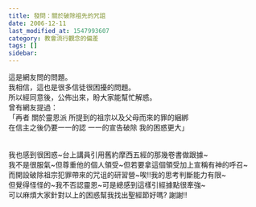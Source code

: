 ```yaml
---
title: 發問：關於破除祖先的咒詛
date: 2006-12-11
last_modified_at: 1547993607
category: 教會流行觀念的偏差
tags: []
sidebar: 
---
```


<p>這是網友問的問題。<br/>我相信，這也是很多信徒很困擾的問題。<br/>所以經同意後，公佈出來，盼大家能幫忙解惑。<br/><!--more-->曾有網友提過：<br/>「再者 關於靈恩派 所提到的祖宗以及父母而來的罪的綑綁 <br/>在信主之後仍要一一的認 一一的宣告破除 我的困惑更大」<br/><br/> <br/>我也感到很困惑~台上講員引用舊約摩西五經的那幾卷書做跟據~<br/>我不是很服氣~但尊重他的個人領受~但若要拿這個領受加上宣稱有神的呼召~<br/>而開設破除祖宗犯罪帶來的咒诅的研習營~唉!!我的思考判斷能力有限~<br/>但覺得怪怪的~我不否認靈恩~可是總感到這樣引經據點很牽強~<br/>可以麻煩大家針對以上的困惑幫我找出聖經節好嗎? 謝謝!!<br/><br/><br/>
</p>